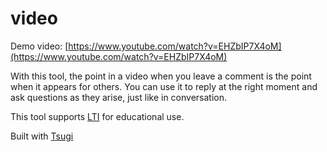 video
=====

Demo video: [https://www.youtube.com/watch?v=EHZbIP7X4oM](https://www.youtube.com/watch?v=EHZbIP7X4oM)

With this tool, the point in a video when you leave a comment is the point when it appears for others. You can use it to reply at the right moment and ask questions as they arise, just like in conversation.

This tool supports <a href="http://developers.imsglobal.org/">LTI</a> for educational use.

Built with <a href="https://github.com/csev/tsugi/blob/master/README.md">Tsugi</a>
